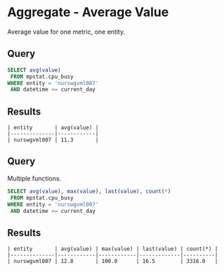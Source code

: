 # Aggregate - Average Value

Average value for one metric, one entity.

## Query

```sql
SELECT avg(value)
 FROM mpstat.cpu_busy 
WHERE entity = 'nurswgvml007' 
 AND datetime >= current_day
```

## Results

```ls
| entity       | avg(value) | 
|--------------|------------| 
| nurswgvml007 | 11.3       | 
```

## Query

Multiple functions.

```sql
SELECT avg(value), max(value), last(value), count(*)
 FROM mpstat.cpu_busy 
WHERE entity = 'nurswgvml007' 
 AND datetime >= current_day
```

## Results

```ls
| entity       | avg(value) | max(value) | last(value) | count(*) | 
|--------------|------------|------------|-------------|----------| 
| nurswgvml007 | 12.8       | 100.0      | 16.5        | 3316.0   | 
```
